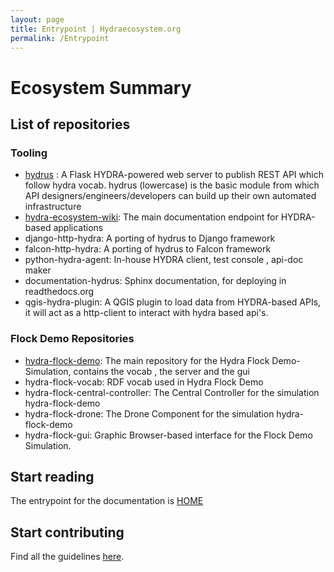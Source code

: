```yaml
---
layout: page
title: Entrypoint | Hydraecosystem.org
permalink: /Entrypoint
---
```


# Ecosystem Summary

## List of repositories

### Tooling
* [hydrus](https://github.com/HTTP-APIs/hydrus) : A Flask HYDRA-powered web server to publish REST API which follow hydra vocab. hydrus (lowercase) is the basic module from which API designers/engineers/developers can build up their own automated infrastructure 
* [hydra-ecosystem-wiki](https://github.com/HTTP-APIs/hydra-ecosystem-wiki): The main documentation endpoint for HYDRA-based applications
* django-http-hydra: A porting of hydrus to Django framework
* falcon-http-hydra: A porting of hydrus to Falcon framework
* python-hydra-agent: In-house HYDRA client, test console , api-doc maker
* documentation-hydrus: Sphinx documentation, for deploying in readthedocs.org
* qgis-hydra-plugin: A QGIS plugin to load data from HYDRA-based APIs, it will act as a http-client to interact with hydra based api's.

### Flock Demo Repositories 
* [hydra-flock-demo](https://github.com/HTTP-APIs/hydra-flock-demo): The main repository for the Hydra Flock Demo-Simulation, contains the vocab , the server and the gui
* hydra-flock-vocab: RDF vocab used in Hydra Flock Demo
* hydra-flock-central-controller: The Central Controller for the simulation hydra-flock-demo
* hydra-flock-drone: The Drone Component for the simulation hydra-flock-demo
* hydra-flock-gui: Graphic Browser-based interface for the Flock Demo Simulation. 



## Start reading

The entrypoint for the documentation is [HOME](https://github.com/HTTP-APIs/hydra-ecosystem-wiki/blob/master/00-Home.md)

## Start contributing

Find all the guidelines [here](https://github.com/HTTP-APIs/hydra-ecosystem-wiki/blob/develop/Starting-Material.md).
